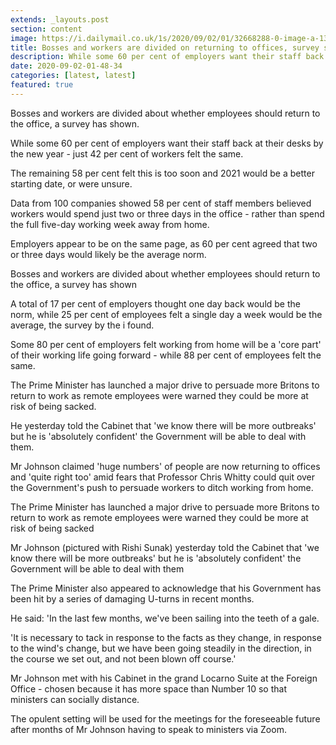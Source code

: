 ```yaml
---
extends: _layouts.post
section: content
image: https://i.dailymail.co.uk/1s/2020/09/02/01/32668288-0-image-a-137_1599006431868.jpg 
title: Bosses and workers are divided on returning to offices, survey shows 
description: While some 60 per cent of employers want their staff back at their desks by the new year - just 42 per cent of workers felt the same, data from 100 companies showed 
date: 2020-09-02-01-48-34 
categories: [latest, latest] 
featured: true 
--- 
```

Bosses and workers are divided about whether employees should return to the office, a survey has shown.

While some 60 per cent of employers want their staff back at their desks by the new year - just 42 per cent of workers felt the same.

The remaining 58 per cent felt this is too soon and 2021 would be a better starting date, or were unsure. 

Data from 100 companies showed 58 per cent of staff members believed workers would spend just two or three days in the office - rather than spend the full five-day working week away from home.

Employers appear to be on the same page, as 60 per cent agreed that two or three days would likely be the average norm.

Bosses and workers are divided about whether employees should return to the office, a survey has shown

A total of 17 per cent of employers thought one day back would be the norm, while 25 per cent of employees felt a single day a week would be the average, the survey by the i found.  

Some 80 per cent of employers felt working from home will be a 'core part' of their working life going forward - while 88 per cent of employees felt the same.

The Prime Minister has launched a major drive to persuade more Britons to return to work as remote employees were warned they could be more at risk of being sacked.

He yesterday told the Cabinet that 'we know there will be more outbreaks' but he is 'absolutely confident' the Government will be able to deal with them.

Mr Johnson claimed 'huge numbers' of people are now returning to offices and 'quite right too' amid fears that Professor Chris Whitty could quit over the Government's push to persuade workers to ditch working from home.

The Prime Minister has launched a major drive to persuade more Britons to return to work as remote employees were warned they could be more at risk of being sacked 

Mr Johnson (pictured with Rishi Sunak) yesterday told the Cabinet that 'we know there will be more outbreaks' but he is 'absolutely confident' the Government will be able to deal with them

The Prime Minister also appeared to acknowledge that his Government has been hit by a series of damaging U-turns in recent months.

He said: 'In the last few months, we've been sailing into the teeth of a gale. 

'It is necessary to tack in response to the facts as they change, in response to the wind's change, but we have been going steadily in the direction, in the course we set out, and not been blown off course.'   

Mr Johnson met with his Cabinet in the grand Locarno Suite at the Foreign Office - chosen because it has more space than Number 10 so that ministers can socially distance.

The opulent setting will be used for the meetings for the foreseeable future after months of Mr Johnson having to speak to ministers via Zoom.

